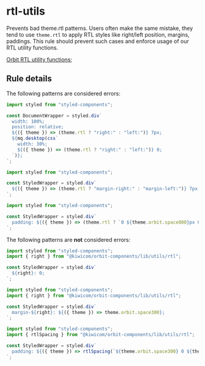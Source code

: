 # rtl-utils

Prevents bad theme.rtl patterns. Users often make the same mistake, they tend to use `theme.rtl` to apply RTL styles like right/left position, margins, paddings. This rule should prevent such cases and enforce usage of our RTL utility functions.

[Orbit RTL utility functions](https://github.com/kiwicom/orbit/tree/master/packages/orbit-components/src/utils/rtl);

## Rule details

The following patterns are considered errors:

```jsx
import styled from "styled-components";

const DocumentWrapper = styled.div`
  width: 100%;
  position: relative;
  ${({ theme }) => (theme.rtl ? "right:" : "left:")} 7px;
  ${mq.desktop(css`
    width: 30%;
    ${({ theme }) => (theme.rtl ? "right:" : "left:")} 0;
  `)};
`;
```

```jsx
import styled from "styled-components";

const StyledWrapper = styled.div`
  ${({ theme }) => (theme.rtl ? "margin-right:" : "margin-left:")} 7px;
`;
```

```jsx
import styled from "styled-components";

const StyledWrapper = styled.div`
  padding: ${({ theme }) => (theme.rtl ? `0 ${theme.orbit.space800}px 0 0` : `0 0 0 ${theme.orbit.space800}px)};
`;
```

The following patterns are **not** considered errors:

```jsx
import styled from "styled-components";
import { right } from "@kiwicom/orbit-components/lib/utils/rtl";

const StyledWrapper = styled.div`
  ${right}: 0;
`;
```

```jsx
import styled from "styled-components";
import { right } from "@kiwicom/orbit-components/lib/utils/rtl";

const StyledWrapper = styled.div`
  margin-${right}: ${({ theme }) => theme.orbit.space300};
`;
```

```jsx
import styled from "styled-components";
import { rtlSpacing } from "@kiwicom/orbit-components/lib/utils/rtl";

const StyledWrapper = styled.div`
  padding: ${({ theme }) => rtlSpacing(`${theme.orbit.space300} 0 ${theme.orbit.space300})};
`;
```

